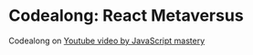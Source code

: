 # Codealong: React Metaversus

Codealong on [Youtube video by JavaScript mastery](https://www.youtube.com/watch?v=ugCN_gynFYw)
